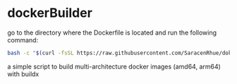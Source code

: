 # dockerBuilder

go to the directory where the Dockerfile is located and run the following command:

```bash
bash -c "$(curl -fsSL https://raw.githubusercontent.com/SaracenRhue/dokerBuilder/main/start.sh)"
```

a simple script to build multi-architecture docker images (amd64, arm64) with buildx
